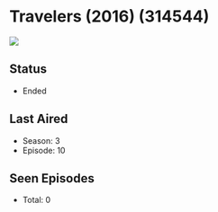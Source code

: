 # Travelers (2016) (314544)

<img src="https://dg31sz3gwrwan.cloudfront.net/poster/314544/1319713-0-optimized.jpg" />

## Status
* Ended
## Last Aired
* Season: 3
* Episode: 10
## Seen Episodes
* Total: 0
